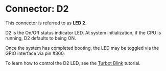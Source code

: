 # Connector: D2

This connector is referred to as **LED 2**.

D2 is the On/Off status indicator LED. At system initialization,
if the CPU is running, D2 defaults to being ON.

Once the system has completed booting, the LED may be toggled via the GPIO
interface via pin #360.

To learn how to control the D2 LED, see the [Turbot Blink](tutorials/Turbot-blink) tutorial.
